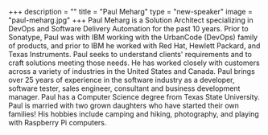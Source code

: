 +++
description = ""
title = "Paul Meharg"
type = "new-speaker"
image = "paul-meharg.jpg"
+++
Paul Meharg is a Solution Architect specializing in DevOps and Software Delivery Automation for the past 10 years.  Prior to Sonatype, Paul was with IBM working with the UrbanCode (DevOps) family of products, and prior to IBM he worked with Red Hat, Hewlett Packard, and Texas Instruments. Paul seeks to understand clients' requirements and to craft solutions meeting those needs. He has  worked closely with customers across a variety of industries in the United States and Canada. Paul brings over 25 years of experience in the software industry as a developer, software tester, sales engineer, consultant and business development manager. Paul has a Computer Science degree from Texas State University. Paul is married with two grown daughters who have started their own families! His hobbies include camping and hiking, photography, and playing with Raspberry Pi computers.